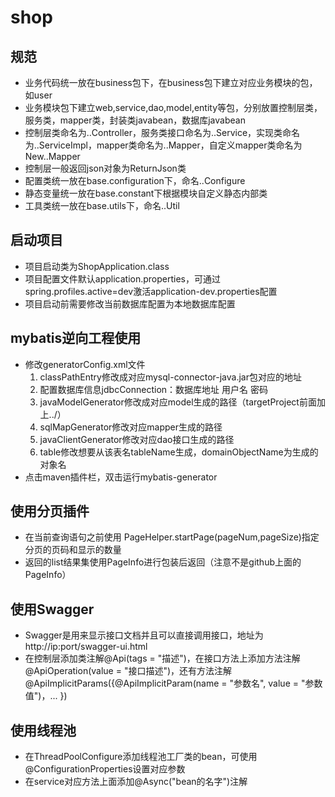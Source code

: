 # shop

## 规范

- 业务代码统一放在business包下，在business包下建立对应业务模块的包，如user
- 业务模块包下建立web,service,dao,model,entity等包，分别放置控制层类，服务类，mapper类，封装类javabean，数据库javabean
- 控制层类命名为..Controller，服务类接口命名为..Service，实现类命名为..ServiceImpl，mapper类命名为..Mapper，自定义mapper类命名为New..Mapper
- 控制层一般返回json对象为ReturnJson类
- 配置类统一放在base.configuration下，命名..Configure
- 静态变量统一放在base.constant下根据模块自定义静态内部类
- 工具类统一放在base.utils下，命名..Util

## 启动项目

- 项目启动类为ShopApplication.class
- 项目配置文件默认application.properties，可通过spring.profiles.active=dev激活application-dev.properties配置
- 项目启动前需要修改当前数据库配置为本地数据库配置

## mybatis逆向工程使用

- 修改generatorConfig.xml文件
  1. classPathEntry修改成对应mysql-connector-java.jar包对应的地址
  2. 配置数据库信息jdbcConnection：数据库地址 用户名 密码
  3. javaModelGenerator修改成对应model生成的路径（targetProject前面加上../）
  4. sqlMapGenerator修改对应mapper生成的路径
  5. javaClientGenerator修改对应dao接口生成的路径
  6. table修改想要从该表名tableName生成，domainObjectName为生成的对象名
- 点击maven插件栏，双击运行mybatis-generator

## 使用分页插件

- 在当前查询语句之前使用 PageHelper.startPage(pageNum,pageSize)指定分页的页码和显示的数量
- 返回的list结果集使用PageInfo进行包装后返回（注意不是github上面的PageInfo）

## 使用Swagger

- Swagger是用来显示接口文档并且可以直接调用接口，地址为 http://ip:port/swagger-ui.html
- 在控制层添加类注解@Api(tags = "描述")，在接口方法上添加方法注解@ApiOperation(value = "接口描述")，还有方法注解@ApiImplicitParams({@ApiImplicitParam(name = "参数名", value = "参数值")，... })

## 使用线程池

- 在ThreadPoolConfigure添加线程池工厂类的bean，可使用@ConfigurationProperties设置对应参数
- 在service对应方法上面添加@Async("bean的名字")注解